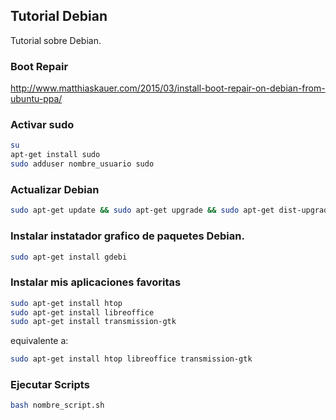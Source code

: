 ## Tutorial Debian

Tutorial sobre Debian.

### Boot Repair

http://www.matthiaskauer.com/2015/03/install-boot-repair-on-debian-from-ubuntu-ppa/

### Activar sudo
```sh
su
apt-get install sudo
sudo adduser nombre_usuario sudo
```

### Actualizar Debian
```sh
sudo apt-get update && sudo apt-get upgrade && sudo apt-get dist-upgrade && sudo apt-get autoremove
```

### Instalar instatador grafico de paquetes Debian.

```sh
sudo apt-get install gdebi
```

### Instalar mis aplicaciones favoritas

```sh
sudo apt-get install htop
sudo apt-get install libreoffice
sudo apt-get install transmission-gtk
```

equivalente a:
```sh
sudo apt-get install htop libreoffice transmission-gtk
```

### Ejecutar Scripts

```sh 
bash nombre_script.sh
```




